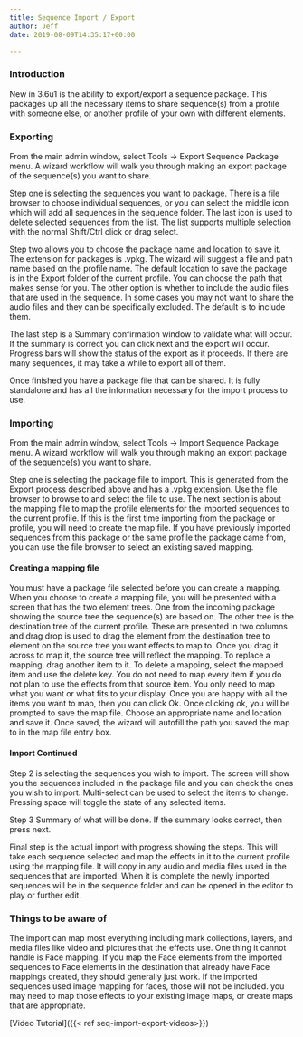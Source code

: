 ```yaml
---
title: Sequence Import / Export
author: Jeff
date: 2019-08-09T14:35:17+00:00

---
```

### Introduction

New in 3.6u1 is the ability to export/export a sequence package. This packages up all the necessary items to share sequence(s) from a profile with someone else, or another profile of your own with different elements.

### Exporting

From the main admin window, select Tools -> Export Sequence Package menu. A wizard workflow will walk you through making an export package of the sequence(s) you want to share. 

Step one is selecting the sequences you want to package. There is a file browser to choose individual sequences, or you can select the middle icon which will add all sequences in the sequence folder. The last icon is used to delete selected sequences from the list. The list supports multiple selection with the normal Shift/Ctrl click or drag select.

Step two allows you to choose the package name and location to save it. The extension for packages is .vpkg. The wizard will suggest a file and path name based on the profile name. The default location to save the package is in the Export folder of the current profile. You can choose the path that makes sense for you. The other option is whether to include the audio files that are used in the sequence. In some cases you may not want to share the audio files and they can be specifically excluded. The default is to include them.

The last step is a Summary confirmation window to validate what will occur. If the summary is correct you can click next and the export will occur. Progress bars will show the status of the export as it proceeds. If there are many sequences, it may take a while to export all of them.

Once finished you have a package file that can be shared. It is fully standalone and has all the information necessary for the import process to use.

### Importing

From the main admin window, select Tools -> Import Sequence Package menu. A wizard workflow will walk you through making an export package of the sequence(s) you want to share.

Step one is selecting the package file to import. This is generated from the Export process described above and has a .vpkg extension. Use the file browser to browse to and select the file to use. The next section is about the mapping file to map the profile elements for the imported sequences to the current profile. If this is the first time importing from the package or profile, you will need to create the map file. If you have previously imported sequences from this package or the same profile the package came from, you can use the file browser to select an existing saved mapping.

#### Creating a mapping file

You must have a package file selected before you can create a mapping. When you choose to create a mapping file, you will be presented with a screen that has the two element trees. One from the incoming package showing the source tree the sequence(s) are based on. The other tree is the destination tree of the current profile. These are presented in two columns and drag drop is used to drag the element from the destination tree to element on the source tree you want effects to map to. Once you drag it across to map it, the source tree will reflect the mapping. To replace a mapping, drag another item to it. To delete a mapping, select the mapped item and use the delete key. You do not need to map every item if you do not plan to use the effects from that source item. You only need to map what you want or what fits to your display. Once you are happy with all the items you want to map, then you can click Ok. Once clicking ok, you will be prompted to save the map file. Choose an appropriate name and location and save it. Once saved, the wizard will autofill the path you saved the map to in the map file entry box.

#### Import Continued

Step 2 is selecting the sequences you wish to import. The screen will show you the sequences included in the package file and you can check the ones you wish to import. Multi-select can be used to select the items to change. Pressing space will toggle the state of any selected items.

Step 3 Summary of what will be done. If the summary looks correct, then press next.

Final step is the actual import with progress showing the steps. This will take each sequence selected and map the effects in it to the current profile using the mapping file. It will copy in any audio and media files used in the sequences that are imported. When it is complete the newly imported sequences will be in the sequence folder and can be opened in the editor to play or further edit.

### Things to be aware of

The import can map most everything including mark collections, layers, and media files like video and pictures that the effects use. One thing it cannot handle is Face mapping. If you map the Face elements from the imported sequences to Face elements in the destination that already have Face mappings created, they should generally just work. If the imported sequences used image mapping for faces, those will not be included. you may need to map those effects to your existing image maps, or create maps that are appropriate.

[Video Tutorial]({{< ref seq-import-export-videos>}})
